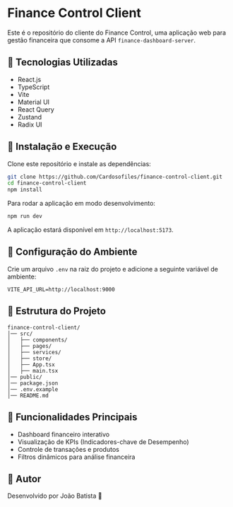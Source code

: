# Finance Control Client

Este é o repositório do cliente do Finance Control, uma aplicação web para gestão financeira que consome a API `finance-dashboard-server`.

## 🚀 Tecnologias Utilizadas

- React.js
- TypeScript
- Vite
- Material UI
- React Query
- Zustand
- Radix UI

## 📌 Instalação e Execução

Clone este repositório e instale as dependências:

```sh
git clone https://github.com/Cardosofiles/finance-control-client.git
cd finance-control-client
npm install
```

Para rodar a aplicação em modo desenvolvimento:

```sh
npm run dev
```

A aplicação estará disponível em `http://localhost:5173`.

## 📌 Configuração do Ambiente

Crie um arquivo `.env` na raiz do projeto e adicione a seguinte variável de ambiente:

```env
VITE_API_URL=http://localhost:9000
```

## 📌 Estrutura do Projeto

```
finance-control-client/
│── src/
│   ├── components/
│   ├── pages/
│   ├── services/
│   ├── store/
│   ├── App.tsx
│   ├── main.tsx
│── public/
│── package.json
│── .env.example
│── README.md
```

## 📌 Funcionalidades Principais

- Dashboard financeiro interativo
- Visualização de KPIs (Indicadores-chave de Desempenho)
- Controle de transações e produtos
- Filtros dinâmicos para análise financeira

## 📌 Autor

Desenvolvido por João Batista 🚀
